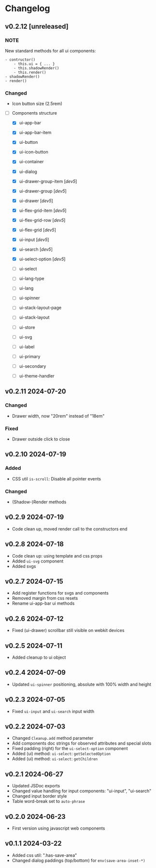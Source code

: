 # Changelog

## v0.2.12 [unreleased]

### NOTE

New standard methods for all ui components:

    - contructor()
        - this.ui = { ... }
        - this.shadowRender()
        - this.render()
    - shadowRender()
    - render()

### Changed

- Icon button size (2.5rem)
- [ ] Components structure
    - [x] ui-app-bar
    - [x] ui-app-bar-item
    - [x] ui-button
    - [x] ui-icon-button
    - [x] ui-container
    - [x] ui-dialog
    - [x] ui-drawer-group-item  [*dev5*]
    - [x] ui-drawer-group       [*dev5*]
    - [x] ui-drawer             [*dev5*]
    - [x] ui-flex-grid-item     [*dev5*]
    - [x] ui-flex-grid-row      [*dev5*]
    - [x] ui-flex-grid          [*dev5*]
    - [x] ui-input              [*dev5*]
    - [x] ui-search             [*dev5*]
    - [x] ui-select-option      [*dev5*]
    - [ ] ui-select
    - [ ] ui-lang-type
    - [ ] ui-lang
    - [ ] ui-spinner
    - [ ] ui-stack-layout-page
    - [ ] ui-stack-layout
    - [ ] ui-store
    - [ ] ui-svg
    - [ ] ui-label
    - [ ] ui-primary
    - [ ] ui-secondary
    - [ ] ui-theme-handler


## v0.2.11 2024-07-20

### Changed

- Drawer width, now "20rem" instead of "18em"

### Fixed

- Drawer outside click to close


## v0.2.10 2024-07-19

### Added

- CSS util `is-scroll`: Disable all pointer events

### Changed

- (Shadow-)Render methods


## v0.2.9 2024-07-19

- Code clean up, moved render call to the constructors end


## v0.2.8 2024-07-18

- Code clean up: using template and css props
- Added `ui-svg` component
- Added svgs


## v0.2.7 2024-07-15

- Add register functions for svgs and components
- Removed margin from css resets
- Rename ui-app-bar ui methods


## v0.2.6 2024-07-12

- Fixed (ui-drawer) scrollbar still visible on webkit devices


## v0.2.5 2024-07-11

- Added cleanup to ui object


## v0.2.4 2024-07-09

- Updated `ui-spinner` positioning, absolute with 100% width and height


## v0.2.3 2024-07-05

- Fixed `ui-input` and `ui-search` input width


## v0.2.2 2024-07-03

- Changed `Cleanup.add` method parameter
- Add components doc strings for observed attributes and special slots
- Fixed padding (right) for the `ui-select-option` component
- Added (ui) method: `ui-select`: `getSelectedOption`
- Added (ui) method: `ui-select`: `getChildren`


## v0.2.1 2024-06-27

- Updated JSDoc exports
- Changed value handling for input components: "ui-input", "ui-search"
- Changed input border style
- Table word-break set to `auto-phrase`


## v0.2.0 2024-06-23

- First version using javascript web components


## v0.1.1 2024-03-22

- Added css util: ".has-save-area"
- Changed dialog paddings (top/bottom) for `env(save-area-inset-*)`
